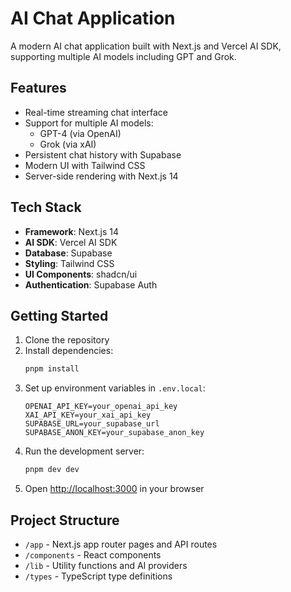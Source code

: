 # AI Chat Application

A modern AI chat application built with Next.js and Vercel AI SDK, supporting multiple AI models including GPT and Grok.

## Features

- Real-time streaming chat interface
- Support for multiple AI models:
  - GPT-4 (via OpenAI)
  - Grok (via xAI)
- Persistent chat history with Supabase
- Modern UI with Tailwind CSS
- Server-side rendering with Next.js 14

## Tech Stack

- **Framework**: Next.js 14
- **AI SDK**: Vercel AI SDK
- **Database**: Supabase
- **Styling**: Tailwind CSS
- **UI Components**: shadcn/ui
- **Authentication**: Supabase Auth

## Getting Started

1. Clone the repository
2. Install dependencies:
   ```bash
   pnpm install
   ```
3. Set up environment variables in `.env.local`:
   ```
   OPENAI_API_KEY=your_openai_api_key
   XAI_API_KEY=your_xai_api_key
   SUPABASE_URL=your_supabase_url
   SUPABASE_ANON_KEY=your_supabase_anon_key
   ```
4. Run the development server:
   ```bash
   pnpm dev dev
   ```
5. Open [http://localhost:3000](http://localhost:3000) in your browser

## Project Structure

- `/app` - Next.js app router pages and API routes
- `/components` - React components
- `/lib` - Utility functions and AI providers
- `/types` - TypeScript type definitions
